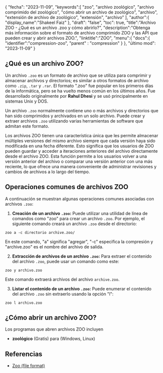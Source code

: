 {
"fecha": "2023-11-09",
   "keywords":[
"zoo",
"archivo zoológico",
"archivo comprimido del zoológico",
"cómo abrir un archivo de zoológico",
"archivo",
"extensión de archivo de zoológico",
"extensión",
"archivo"
],
   "author":{
"display_name":"Shakeel Faiz"
},
"draft": "false",
"toc": true,
"title":"Archivo ZOO - ¿Qué es un archivo .zoo y cómo abrirlo?",
   "description":"Obtenga más información sobre el formato de archivo comprimido ZOO y las API que pueden crear y abrir archivos ZOO.",
"linktitle":"ZOO",
   "menu":{
      "docs":{
         "identifier":"compression-zoo",
"parent" : "compression"
}
},
"último mod": "2023-11-09"
}

## ¿Qué es un archivo ZOO?

Un archivo `.zoo` es un formato de archivo que se utiliza para comprimir y almacenar archivos y directorios; es similar a otros formatos de archivo como `.zip`, `.tar` y `.rar`. El formato ".zoo" fue popular en los primeros días de la informática, pero se ha vuelto menos común en los últimos años. Fue desarrollado originalmente por **Rahul Dhesi** y se usó principalmente en sistemas Unix y DOS.

Un archivo `.zoo` normalmente contiene uno o más archivos y directorios que han sido comprimidos y archivados en un solo archivo. Puede crear y extraer archivos `.zoo` utilizando varias herramientas de software que admitan este formato.

Los archivos ZOO tienen una característica única que les permite almacenar múltiples versiones del mismo archivo siempre que cada versión haya sido modificada en una fecha diferente. Esto significa que los usuarios de ZOO pueden guardar y acceder a iteraciones anteriores del archivo directamente desde el archivo ZOO. Esta función permite a los usuarios volver a una versión anterior del archivo o comparar una versión anterior con una más reciente, lo que ofrece una manera conveniente de administrar revisiones y cambios de archivos a lo largo del tiempo.

## Operaciones comunes de archivos ZOO

A continuación se muestran algunas operaciones comunes asociadas con archivos `.zoo`:

1. **Creación de un archivo `.zoo`:** Puede utilizar una utilidad de línea de comandos como "zoo" para crear un archivo `.zoo`. Por ejemplo, el siguiente comando creará un archivo `.zoo` desde el directorio:
    








`zoo a -c directorio archive.zoo/`
    








En este comando, "a" significa "agregar", "-c" especifica la compresión y "archive.zoo" es el nombre del archivo de salida.
    








2. **Extracción de archivos de un archivo `.zoo`:** Para extraer el contenido del archivo `.zoo`, puede usar un comando como este:
    








`zoo y archivo.zoo`
    








Este comando extraerá archivos del archivo `archive.zoo`.
    








3. **Listar el contenido de un archivo `.zoo`:** Puede enumerar el contenido del archivo `.zoo` sin extraerlo usando la opción "l":
    








    








`zoo l archivo.zoo`

## ¿Cómo abrir un archivo ZOO?

Los programas que abren archivos ZOO incluyen

- **zoológico** (Gratis) para (Windows, Linux)

## Referencias
* [Zoo (file format)](https://en.wikipedia.org/wiki/Zoo_(file_format))
